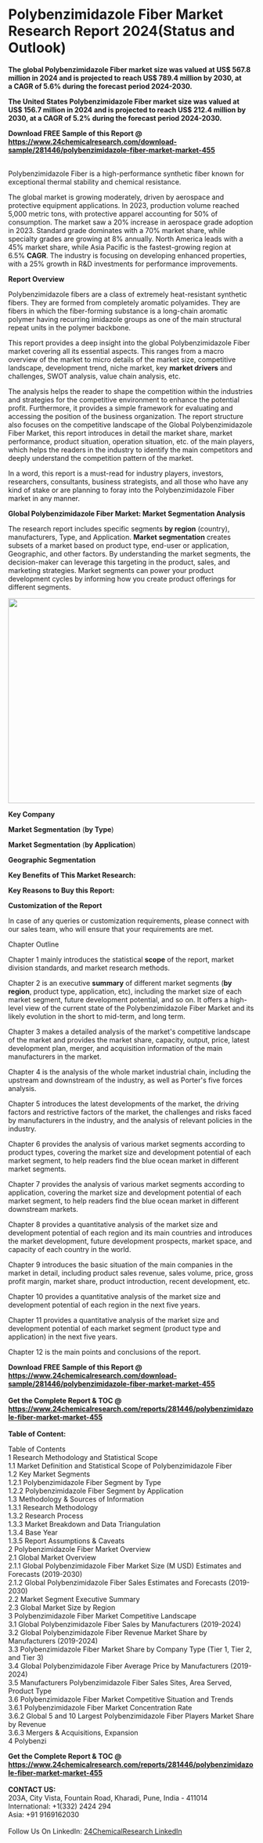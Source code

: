 <h1>Polybenzimidazole Fiber Market Research Report 2024(Status and Outlook)</h1><p><strong>The global Polybenzimidazole Fiber market size was valued at US$ 567.8 million in 2024 and is projected to reach US$ 789.4 million by 2030, at a CAGR of 5.6% during the forecast period 2024-2030.</strong></p><p>
</p><p><strong>The United States Polybenzimidazole Fiber market size was valued at US$ 156.7 million in 2024 and is projected to reach US$ 212.4 million by 2030, at a CAGR of 5.2% during the forecast period 2024-2030.</strong></p><div><b>Download FREE Sample of this Report @ 
            <a href="https://www.24chemicalresearch.com/download-sample/281446/polybenzimidazole-fiber-market-market-455">
            https://www.24chemicalresearch.com/download-sample/281446/polybenzimidazole-fiber-market-market-455</a></b></div><br><p>
</p><p>Polybenzimidazole Fiber is a high-performance synthetic fiber known for exceptional thermal stability and chemical resistance.</p><p>
</p><p>The global market is growing moderately, driven by aerospace and protective equipment applications. In 2023, production volume reached 5,000 metric tons, with protective apparel accounting for 50% of consumption. The market saw a 20% increase in aerospace grade adoption in 2023. Standard grade dominates with a 70% market share, while specialty grades are growing at 8% annually. North America leads with a 45% market share, while Asia Pacific is the fastest-growing region at 6.5% <strong>CAGR</strong>. The industry is focusing on developing enhanced properties, with a 25% growth in R&amp;D investments for performance improvements.</p><p>
</p><p><strong>Report Overview</strong></p><p>
</p><p></p><p>
</p><p>Polybenzimidazole fibers are a class of extremely heat-resistant synthetic fibers. They are formed from completely aromatic polyamides. They are fibers in which the fiber-forming substance is a long-chain aromatic polymer having recurring imidazole groups as one of the main structural repeat units in the polymer backbone.</p><p>
</p><p>This report provides a deep insight into the global Polybenzimidazole Fiber market covering all its essential aspects. This ranges from a macro overview of the market to micro details of the market size, competitive landscape, development trend, niche market, key <strong>market drivers</strong> and challenges, SWOT analysis, value chain analysis, etc.</p><p>
</p><p>The analysis helps the reader to shape the competition within the industries and strategies for the competitive environment to enhance the potential profit. Furthermore, it provides a simple framework for evaluating and accessing the position of the business organization. The report structure also focuses on the competitive landscape of the Global Polybenzimidazole Fiber Market, this report introduces in detail the market share, market performance, product situation, operation situation, etc. of the main players, which helps the readers in the industry to identify the main competitors and deeply understand the competition pattern of the market.</p><p>
</p><p>In a word, this report is a must-read for industry players, investors, researchers, consultants, business strategists, and all those who have any kind of stake or are planning to foray into the Polybenzimidazole Fiber market in any manner.</p><p>
</p><p><strong>Global Polybenzimidazole Fiber Market: Market Segmentation Analysis</strong></p><p>
</p><p>The research report includes specific segments <strong>by region</strong> (country), manufacturers, Type, and Application. <strong>Market segmentation</strong> creates subsets of a market based on product type, end-user or application, Geographic, and other factors. By understanding the market segments, the decision-maker can leverage this targeting in the product, sales, and marketing strategies. Market segments can power your product development cycles by informing how you create product offerings for different segments.</p><p>
</p><p><img alt="" src="https://24chemicalresearch.com/assets/report-images/globalPolybenzimidazoleFibermarket.png" style="height:418px; width:731px"></p><p>
</p><p><strong>Key Company</strong></p><p>
</p><p>
</p><p><strong>Market Segmentation</strong> (<strong>by Type</strong>)</p><p>
</p><p>
</p><p><strong>Market Segmentation</strong> (<strong>by Application</strong>)</p><p>
</p><p>
</p><p><strong>Geographic Segmentation</strong></p><p>
</p><p>
</p><p><strong>Key Benefits of This Market Research:</strong></p><p>
</p><p>
</p><p><strong>Key Reasons to Buy this Report:</strong></p><p>
</p><p>
</p><p><strong>Customization of the Report</strong></p><p>
</p><p>In case of any queries or customization requirements, please connect with our sales team, who will ensure that your requirements are met.</p><p>
</p><p>Chapter Outline</p><p>
</p><p>Chapter 1 mainly introduces the statistical <strong>scope</strong> of the report, market division standards, and market research methods.</p><p>
</p><p>Chapter 2 is an executive <strong>summary</strong> of different market segments (<strong>by region</strong>, product type, application, etc), including the market size of each market segment, future development potential, and so on. It offers a high-level view of the current state of the Polybenzimidazole Fiber Market and its likely evolution in the short to mid-term, and long term.</p><p>
</p><p>Chapter 3 makes a detailed analysis of the market's competitive landscape of the market and provides the market share, capacity, output, price, latest development plan, merger, and acquisition information of the main manufacturers in the market.</p><p>
</p><p>Chapter 4 is the analysis of the whole market industrial chain, including the upstream and downstream of the industry, as well as Porter's five forces analysis.</p><p>
</p><p>Chapter 5 introduces the latest developments of the market, the driving factors and restrictive factors of the market, the challenges and risks faced by manufacturers in the industry, and the analysis of relevant policies in the industry.</p><p>
</p><p>Chapter 6 provides the analysis of various market segments according to product types, covering the market size and development potential of each market segment, to help readers find the blue ocean market in different market segments.</p><p>
</p><p>Chapter 7 provides the analysis of various market segments according to application, covering the market size and development potential of each market segment, to help readers find the blue ocean market in different downstream markets.</p><p>
</p><p>Chapter 8 provides a quantitative analysis of the market size and development potential of each region and its main countries and introduces the market development, future development prospects, market space, and capacity of each country in the world.</p><p>
</p><p>Chapter 9 introduces the basic situation of the main companies in the market in detail, including product sales revenue, sales volume, price, gross profit margin, market share, product introduction, recent development, etc.</p><p>
</p><p>Chapter 10 provides a quantitative analysis of the market size and development potential of each region in the next five years.</p><p>
</p><p>Chapter 11 provides a quantitative analysis of the market size and development potential of each market segment (product type and application) in the next five years.</p><p>
</p><p>Chapter 12 is the main points and conclusions of the report.</p><div><b>Download FREE Sample of this Report @ 
            <a href="https://www.24chemicalresearch.com/download-sample/281446/polybenzimidazole-fiber-market-market-455">
            https://www.24chemicalresearch.com/download-sample/281446/polybenzimidazole-fiber-market-market-455</a></b></div><br><div><b>Get the Complete Report & TOC @ 
            <a href="https://www.24chemicalresearch.com/reports/281446/polybenzimidazole-fiber-market-market-455">
            https://www.24chemicalresearch.com/reports/281446/polybenzimidazole-fiber-market-market-455</a></b></div><br>
            <b>Table of Content:</b><p>Table of Contents<br />
 1 Research Methodology and Statistical Scope<br />
 1.1 Market Definition and Statistical Scope of Polybenzimidazole Fiber<br />
 1.2 Key Market Segments<br />
 1.2.1 Polybenzimidazole Fiber Segment by Type<br />
 1.2.2 Polybenzimidazole Fiber Segment by Application<br />
 1.3 Methodology & Sources of Information<br />
 1.3.1 Research Methodology<br />
 1.3.2 Research Process<br />
 1.3.3 Market Breakdown and Data Triangulation<br />
 1.3.4 Base Year<br />
 1.3.5 Report Assumptions & Caveats<br />
 2 Polybenzimidazole Fiber Market Overview<br />
 2.1 Global Market Overview<br />
 2.1.1 Global Polybenzimidazole Fiber Market Size (M USD) Estimates and Forecasts (2019-2030)<br />
 2.1.2 Global Polybenzimidazole Fiber Sales Estimates and Forecasts (2019-2030)<br />
 2.2 Market Segment Executive Summary<br />
 2.3 Global Market Size by Region<br />
 3 Polybenzimidazole Fiber Market Competitive Landscape<br />
 3.1 Global Polybenzimidazole Fiber Sales by Manufacturers (2019-2024)<br />
 3.2 Global Polybenzimidazole Fiber Revenue Market Share by Manufacturers (2019-2024)<br />
 3.3 Polybenzimidazole Fiber Market Share by Company Type (Tier 1, Tier 2, and Tier 3)<br />
 3.4 Global Polybenzimidazole Fiber Average Price by Manufacturers (2019-2024)<br />
 3.5 Manufacturers Polybenzimidazole Fiber Sales Sites, Area Served, Product Type<br />
 3.6 Polybenzimidazole Fiber Market Competitive Situation and Trends<br />
 3.6.1 Polybenzimidazole Fiber Market Concentration Rate<br />
 3.6.2 Global 5 and 10 Largest Polybenzimidazole Fiber Players Market Share by Revenue<br />
 3.6.3 Mergers & Acquisitions, Expansion<br />
 4 Polybenzi</p><div><b>Get the Complete Report & TOC @ 
            <a href="https://www.24chemicalresearch.com/reports/281446/polybenzimidazole-fiber-market-market-455">
            https://www.24chemicalresearch.com/reports/281446/polybenzimidazole-fiber-market-market-455</a></b></div><br><b>CONTACT US:</b><br>
            203A, City Vista, Fountain Road, Kharadi, Pune, India - 411014<br>
            International: +1(332) 2424 294<br>
            Asia: +91 9169162030 <br><br>
            Follow Us On LinkedIn: <a href="https://www.linkedin.com/company/24chemicalresearch/">24ChemicalResearch LinkedIn</a>